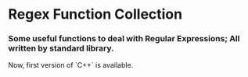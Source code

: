 <!DOCTYPE HTML>
<html>
<head>
	<title>
		Learning HTML
	</title>
	<link rel="stylesheet" type="text/css" href="main.css">
<link href="https://fonts.googleapis.com/css?family=Josefin+Slab" rel="stylesheet">
</head>
<body>

<h1>Regex Function Collection</h1>
<h3>Some useful functions to deal with Regular Expressions; All written by standard library.</h3>
<p>Now, first version of `C++` is available.</p>


</body>
</html>